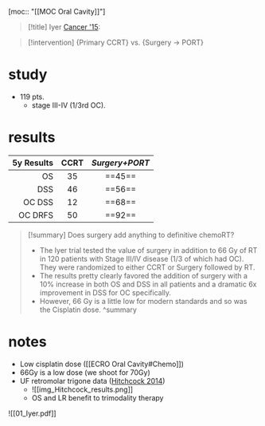 [moc:: "[[MOC Oral Cavity]]"]
>[!title]
>Iyer [Cancer '15](https://onlinelibrary.wiley.com/doi/full/10.1002/cncr.29251):

>[!intervention] 
>{Primary CCRT} vs. {Surgery -> PORT}  
# study
- 119 pts.
	- stage III-IV (1/3rd OC). 
# results
| 5y Results | CCRT | *Surgery+PORT* |
| ----------:|:----:|:--------------:|
|         OS |  35  |     ==45==     |
|        DSS |  46  |     ==56==     |
|     OC DSS |  12  |     ==68==     |
|    OC DRFS |  50  |     ==92==     | 

>[!summary]
> Does surgery add anything to definitive chemoRT?
>- The Iyer trial tested the value of surgery in addition to 66 Gy of RT in 120 patients with Stage III/IV disease (1/3 of which had OC). They were randomized to either CCRT or Surgery followed by RT. 
>- The results pretty clearly favored the addition of surgery with a 10% increase in both OS and DSS in all patients and a dramatic 6x improvement in DSS for OC specifically. 
>- However, 66 Gy is a little low for modern standards and so was the Cisplatin dose. 
>^summary
# notes
- Low cisplatin dose ([[ECRO Oral Cavity#Chemo]])
- 66Gy is a low dose (we shoot for 70Gy)
- UF retromolar trigone data ([Hitchcock 2014](https://pubmed.ncbi.nlm.nih.gov/25456514/))
	- ![[img_Hitchcock_results.png]]
	- OS and LR benefit to trimodality therapy

![[01_Iyer.pdf]]
